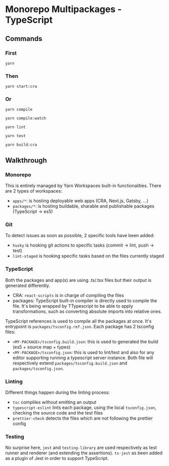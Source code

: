 # Monorepo Multipackages - TypeScript

## Commands

### First

```
yarn
```

### Then

```
yarn start:cra
```

### Or

```
yarn compile
```

```
yarn compile:watch
```

```
yarn lint
```

```
yarn test
```

```
yarn build:cra
```

## Walkthrough

### Monorepo

This is entirely managed by Yarn Workspaces built-in functionalities.
There are 2 types of workspaces:

- `apps/*`: is hosting deployable web apps (CRA, Next.js, Gatsby, ...)
- `packages/*`: is hosting buildable, sharable and publishable packages (TypeScript -> es5)

### Git

To detect issues as soon as possible, 2 specific tools have been added:

- `husky` is hooking git actions to specific tasks (commit -> lint, push -> test)
- `lint-staged` is hooking specific tasks based on the files currently staged

### TypeScript

Both the packages and app(s) are using .ts/.tsx files but their output is generated differently.

- CRA: `react-scripts` is in charge of compiling the files
- packages: TypeScript built-in compiler is directly used to compile the file. It's being wrapped by TTypescript to be able to apply transformations, such as converting absolute imports into relative ones.

TypeScript references is used to compile all the packages at once. It's entrypoint is `packages/tsconfig.ref.json`.
Each package has 2 tsconfig files:

- `<MY-PACKAGE>/tsconfig.build.json`: this is used to generated the build (es5 + source map + types)
- `<MY-PACKAGE>/tsconfig.json`: this is used to lint/test and also for any editor supporting running a typescript server instance.
  Both file will respectively extend `packages/tsconfig.build.json` and `packages/tsconfig.json`.

### Linting

Different things happen during the linting process:

- `tsc` compliles without emitting an output
- `typescript-eslint` lints each package, using the local `tsconfig.json`, checking the source code and the test files
- `prettier-check` detects the files which are not following the prettier config

### Testing

No surprise here, `jest` and `testing-library` are used respectively as test runner and renderer (and extending the assertions).
`ts-jest` as been added as a plugin of Jest in order to support TypeScript.
